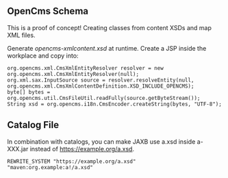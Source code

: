 ## OpenCms Schema

This is a proof of concept! Creating classes from content XSDs and map XML files.

Generate *opencms-xmlcontent.xsd* at runtime. Create a JSP inside the workplace and copy into:

    org.opencms.xml.CmsXmlEntityResolver resolver = new org.opencms.xml.CmsXmlEntityResolver(null);
    org.xml.sax.InputSource source = resolver.resolveEntity(null, org.opencms.xml.CmsXmlContentDefinition.XSD_INCLUDE_OPENCMS);
    byte[] bytes = org.opencms.util.CmsFileUtil.readFully(source.getByteStream());
    String xsd = org.opencms.i18n.CmsEncoder.createString(bytes, "UTF-8");

## Catalog File

In combination with catalogs, you can make JAXB use a.xsd inside a-XXX.jar instead of https://example.org/a.xsd.

    REWRITE_SYSTEM "https://example.org/a.xsd" "maven:org.example:a!/a.xsd"
